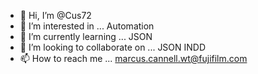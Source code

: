 - 👋 Hi, I’m @Cus72
- 👀 I’m interested in ... Automation
- 🌱 I’m currently learning ... JSON
- 💞️ I’m looking to collaborate on ... JSON INDD
- 📫 How to reach me ... marcus.cannell.wt@fujifilm.com
